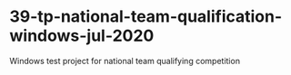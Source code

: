 # 39-tp-national-team-qualification-windows-jul-2020
Windows test project for national team qualifying competition
